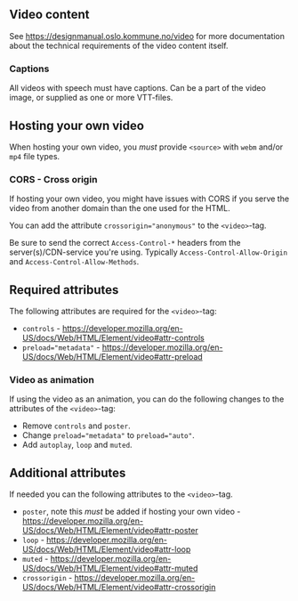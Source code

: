 ## Video content

See https://designmanual.oslo.kommune.no/video for more documentation about the technical requirements of the video content itself.

### Captions

All videos with speech must have captions. Can be a part of the video image, or supplied as one or more VTT-files.

## Hosting your own video

When hosting your own video, you *must* provide `<source>` with `webm` and/or `mp4` file types.

### CORS - Cross origin

If hosting your own video, you might have issues with CORS if you serve the video from another domain than the one used for the HTML.

You can add the attribute `crossorigin="anonymous"` to the `<video>`-tag.

Be sure to send the correct `Access-Control-*` headers from the server(s)/CDN-service you're using. Typically `Access-Control-Allow-Origin` and `Access-Control-Allow-Methods`.

## Required attributes

The following attributes are required for the `<video>`-tag:

- `controls` - https://developer.mozilla.org/en-US/docs/Web/HTML/Element/video#attr-controls
- `preload="metadata"` - https://developer.mozilla.org/en-US/docs/Web/HTML/Element/video#attr-preload

### Video as animation

If using the video as an animation, you can do the following changes to the attributes of the `<video>`-tag:

- Remove `controls` and `poster`.
- Change `preload="metadata"` to `preload="auto"`.
- Add `autoplay`, `loop` and `muted`.

## Additional attributes

If needed you can the following attributes to the `<video>`-tag.

- `poster`, note this *must* be added if hosting your own video - https://developer.mozilla.org/en-US/docs/Web/HTML/Element/video#attr-poster
- `loop` - https://developer.mozilla.org/en-US/docs/Web/HTML/Element/video#attr-loop
- `muted` - https://developer.mozilla.org/en-US/docs/Web/HTML/Element/video#attr-muted
- `crossorigin` - https://developer.mozilla.org/en-US/docs/Web/HTML/Element/video#attr-crossorigin
